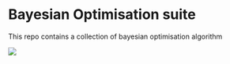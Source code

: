 # Bayesian Optimisation suite
This repo contains a collection of bayesian optimisation algorithm

![](https://github.com/pardi/bayesian_optimistaion/baysian_opt.gif)
